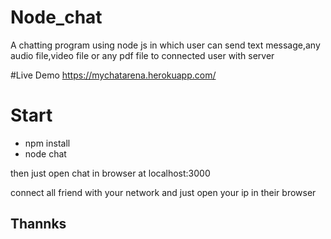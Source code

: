 # Node_chat
A chatting program using node js in which user can send text message,any audio file,video file or any pdf file to connected user with server 

#Live Demo
https://mychatarena.herokuapp.com/
# Start
<ul>
  <li>
npm install
</li>
  <li>
node chat</li>
</ul>
then just open chat in browser at localhost:3000

connect all friend with your network and just open your ip in their browser

<h2>Thannks</h2>
